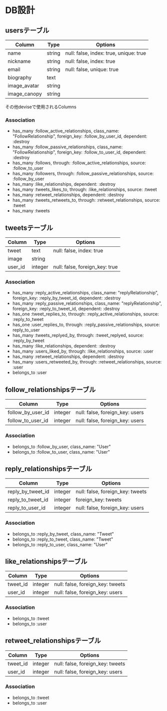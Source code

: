 # DB設計
## usersテーブル

|Column|Type|Options|
|------|----|-------|
|name|string|null: false, index: true, unique: true|
|nickname|string|null: false, index: true|
|email|string|null: false, unique: true|
|biography|text||
|image_avatar|string||
|image_canopy|string||

その他deviseで使用されるColumns

### Association
- has_many :follow_active_relationships, class_name: "FollowRelationship", foreign_key: :follow_by_user_id, dependent: :destroy
- has_many :follow_passive_relationships, class_name: "FollowRelationship", foreign_key: :follow_to_user_id, dependent: :destroy
- has_many :follows, through: :follow_active_relationships, source: :follow_to_user
- has_many :followers, through: :follow_passive_relationships, source: :follow_by_user
- has_many :like_relationships, dependent: :destroy
- has_many :tweets_likes_to, through: :like_relationships, source: :tweet
- has_many :retweet_relationships, dependent: :destroy
- has_many :tweets_retweets_to, through: :retweet_relationships, source: :tweet
- has_many :tweets

## tweetsテーブル

|Column|Type|Options|
|------|----|-------|
|tweet|text|null: false, index: true|
|image|string||
|user_id|integer|null: false, foreign_key: true|

### Association
- has_many :reply_active_relationships, class_name: "replyRelationship", foreign_key: :reply_by_tweet_id, dependent: :destroy
- has_many :reply_passive_relationships, class_name: "replyRelationship", foreign_key: :reply_to_tweet_id, dependent: :destroy
- has_one :tweet_replies_to, through: :reply_active_relationships, source: :reply_to_tweet
- has_one :user_replies_to, through: :reply_passive_relationships, source: reply_to_user
- has_many :tweets_replyed_by, through: :tweet_replyed, source: :reply_by_tweet
- has_many :like_relationships, dependent: :destroy
- has_many :users_liked_by, through: :like_relationships, source: :user
- has_many :retweet_relationships, dependent: :destroy
- has_many :users_retweeted_by, through: :retweet_relationships, source: :user
- belongs_to :user

## follow_relationshipsテーブル

|Column|Type|Options|
|------|----|-------|
|follow_by_user_id|integer|null: false, foreign_key: users|
|follow_to_user_id|integer|null: false, foreign_key: users|

### Association
- belongs_to :follow_by_user, class_name: "User"
- belongs_to :follow_to_user, class_name: "User"

## reply_relationshipsテーブル

|Column|Type|Options|
|------|----|-------|
|reply_by_tweet_id|integer|null: false, foreign_key: tweets|
|reply_to_tweet_id|integer|foreign_key: tweets|
|reply_to_user_id|integer|null: false, foreign_key: users|

### Association
- belongs_to :reply_by_tweet, class_name: "Tweet"
- belongs_to :reply_to_tweet, class_name: "Tweet"
- belongs_to :reply_to_user, class_name: "User"

## like_relationshipsテーブル

|Column|Type|Options|
|------|----|-------|
|tweet_id|integer|null: false, foreign_key: tweets|
|user_id|integer|null: false, foreign_key: users|

### Association
- belongs_to :tweet
- belongs_to :user

## retweet_relationshipsテーブル

|Column|Type|Options|
|------|----|-------|
|tweet_id|integer|null: false, foreign_key: tweets|
|user_id|integer|null: false, foreign_key: users|

### Association
- belongs_to :tweet
- belongs_to :user

